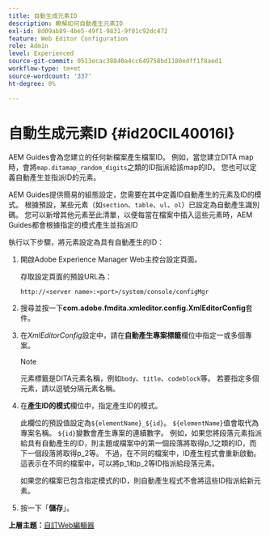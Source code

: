 ```yaml
---
title: 自動生成元素ID
description: 瞭解如何自動產生元素ID
exl-id: 8d09ab89-4be5-49f1-9831-9f01c92dc472
feature: Web Editor Configuration
role: Admin
level: Experienced
source-git-commit: 0513ecac38840a4cc649758bd1180edff1f8aed1
workflow-type: tm+mt
source-wordcount: '337'
ht-degree: 0%

---
```


# 自動生成元素ID {#id20CIL40016I}

AEM Guides會為您建立的任何新檔案產生檔案ID。 例如，當您建立DITA map時，會將`map.ditamap_random_digits`之類的ID指派給該map的ID。 您也可以定義自動產生並指派ID的元素。

AEM Guides提供簡易的組態設定，您需要在其中定義ID自動產生的元素及ID的模式。 根據預設，某些元素（如`section`、`table`、`ul`、`ol`）已設定為自動產生識別碼。 您可以新增其他元素至此清單，以便每當在檔案中插入這些元素時，AEM Guides都會根據指定的模式產生並指派ID

執行以下步驟，將元素設定為具有自動產生的ID：

1. 開啟Adobe Experience Manager Web主控台設定頁面。

   存取設定頁面的預設URL為：

   ```http
   http://<server name>:<port>/system/console/configMgr
   ```

1. 搜尋並按一下&#x200B;**com.adobe.fmdita.xmleditor.config.XmlEditorConfig**&#x200B;套件。

1. 在&#x200B;*XmlEditorConfig*&#x200B;設定中，請在&#x200B;**自動產生專案標籤**&#x200B;欄位中指定一或多個專案。

   >[!NOTE]
   >
   > 元素標籤是DITA元素名稱，例如`body`、`title`、`codeblock`等。 若要指定多個元素，請以逗號分隔元素名稱。

1. 在&#x200B;**產生ID的模式**&#x200B;欄位中，指定產生ID的模式。

   此欄位的預設值設定為`${elementName}_${id}`。 `${elementName}`值會取代為專案名稱。 `${id}`變數會產生專案的連續數字。 例如，如果您將段落元素指派給具有自動產生的ID，則主題或檔案中的第一個段落將取得p\_1之類的ID，而下一個段落將取得p\_2等。 不過，在不同的檔案中，ID產生程式會重新啟動。 這表示在不同的檔案中，可以將p\_1和p\_2等ID指派給段落元素。

   如果您的檔案已包含指定模式的ID，則自動產生程式不會將這些ID指派給新元素。

1. 按一下「**儲存**」。


**上層主題：**&#x200B;[&#x200B;自訂Web編輯器](conf-web-editor.md)
